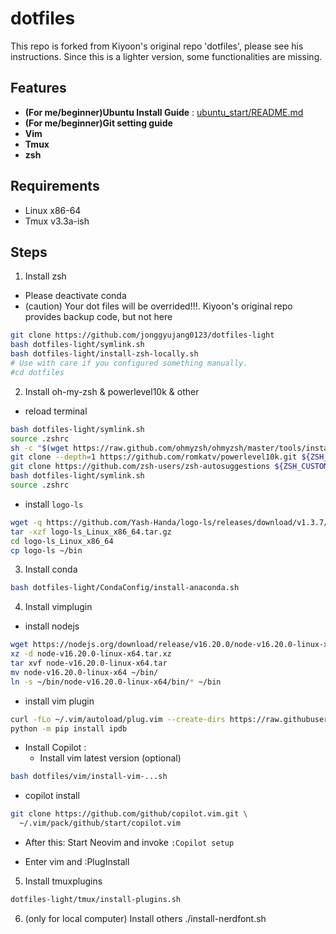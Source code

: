 # dotfiles

This repo is forked from Kiyoon's original repo 'dotfiles', please see his instructions.
Since this is a lighter version, some functionalities are missing. 

## Features 

- **(For me/beginner)Ubuntu Install Guide** : [ubuntu_start/README.md](https://github.com/jonggyujang0123/dotfiles-light/blob/master/ubuntu_start/README.md)
- **(For me/beginner)Git setting guide**
- **Vim**
- **Tmux**
- **zsh**

## Requirements

- Linux x86-64
- Tmux v3.3a-ish

## Steps

1. Install zsh 

- Please deactivate conda
- (caution) Your dot files will be overrided!!!. Kiyoon's original repo provides backup code, but not here

```bash
git clone https://github.com/jonggyujang0123/dotfiles-light
bash dotfiles-light/symlink.sh
bash dotfiles-light/install-zsh-locally.sh
# Use with care if you configured something manually.
#cd dotfiles
```

2. Install oh-my-zsh & powerlevel10k & other 
- reload terminal
```bash
bash dotfiles-light/symlink.sh
source .zshrc
sh -c "$(wget https://raw.github.com/ohmyzsh/ohmyzsh/master/tools/install.sh -O -)"
git clone --depth=1 https://github.com/romkatv/powerlevel10k.git ${ZSH_CUSTOM:-$HOME/.oh-my-zsh/custom}/themes/powerlevel10k
git clone https://github.com/zsh-users/zsh-autosuggestions ${ZSH_CUSTOM:-~/.oh-my-zsh/custom}/plugins/zsh-autosuggestions
bash dotfiles-light/symlink.sh
source .zshrc
```

- install `logo-ls`

```bash
wget -q https://github.com/Yash-Handa/logo-ls/releases/download/v1.3.7/logo-ls_Linux_x86_64.tar.gz
tar -xzf logo-ls_Linux_x86_64.tar.gz
cd logo-ls_Linux_x86_64 
cp logo-ls ~/bin
```

3. Install conda
```bash
bash dotfiles-light/CondaConfig/install-anaconda.sh
```

4. Install vimplugin

- install nodejs 

```bash
wget https://nodejs.org/download/release/v16.20.0/node-v16.20.0-linux-x64.tar.xz
xz -d node-v16.20.0-linux-x64.tar.xz
tar xvf node-v16.20.0-linux-x64.tar
mv node-v16.20.0-linux-x64 ~/bin/
ln -s ~/bin/node-v16.20.0-linux-x64/bin/* ~/bin
```

- install vim plugin

```bash
curl -fLo ~/.vim/autoload/plug.vim --create-dirs https://raw.githubusercontent.com/junegunn/vim-plug/master/plug.vim
python -m pip install ipdb
```

- Install Copilot :
  - Install vim latest version (optional)
```bash
bash dotfiles/vim/install-vim-...sh
```
  - copilot install
```bash
git clone https://github.com/github/copilot.vim.git \
  ~/.vim/pack/github/start/copilot.vim
```
  - After this: Start Neovim and invoke `:Copilot setup`

- Enter vim and :PlugInstall

5. Install tmuxplugins

```bash
dotfiles-light/tmux/install-plugins.sh
```
6. (only for local computer)
Install others
./install-nerdfont.sh

